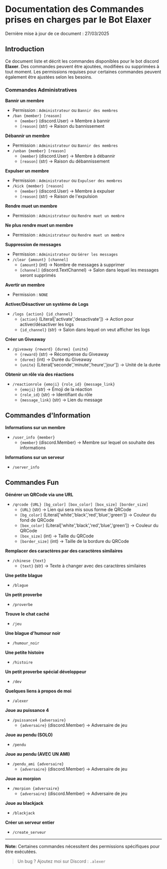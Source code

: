 # Documentation des Commandes prises en charges par le Bot Elaxer

Dernière mise à jour de ce document : 27/03/2025

## Introduction
Ce document liste et décrit les commandes disponibles pour le bot discord **Elaxer**.
Des commandes peuvent être ajoutées, modifiées ou supprimées à tout moment.
Les permissions requises pour certaines commandes peuvent également être ajustées selon les besoins.

### Commandes Administratives

**Bannir un membre**
- Permission : `Administrateur` ou `Bannir des membres`
- `/ban {member} [reason]`
  - `{member}` (discord.User) -> Membre à bannir
  - `[reason]` (str) -> Raison du bannissement

**Débannir un membre**
- Permission : `Administrateur` ou `Bannir des membres`
- `/unban {member} [reason]`
  - `{member}` (discord.User) -> Membre à débannir
  - `[reason]` (str) -> Raison du débannissement
 
**Expulser un membre**
- Permission : `Administrateur` ou `Expulser des membres`
- `/kick {member} [reason]`
  - `{member}` (discord.User) -> Membre à expulser
  - `[reason]` (str) -> Raison de l'expulsion

**Rendre muet un membre**
- Permission : `Administrateur` ou `Rendre muet un membre`

**Ne plus rendre muet un membre**
- Permission : `Administrateur` ou `Rendre muet un membre`

**Suppression de messages**
- Permission : `Administrateur` ou `Gérer les messages`
- `/clear {amount} [channel]`
  - `{amount}` (int) -> Nombre de messages à supprimer
  - `[channel]` (discord.TextChannel) -> Salon dans lequel les messages seront supprimés
 
**Avertir un membre**
- Permission : `NONE`

**Activer/Désactiver un système de Logs**
- `/logs {action} {id_channel}`
  - `{action}` (Literal\['activate','desactivate'\]) -> Action pour activer/désactiver les logs
  - `{id_channel}` (str) -> Salon dans lequel on veut afficher les logs

**Créer un Giveaway**
- `/giveaway {reward} {duree} {unite}`
  - `{reward}` (str) -> Récompense du Giveaway
  - `{duree}` (int) -> Durée du Giveaway
  - `{unite}` (Literal\['seconde','minute','heure','jour'\]) -> Unité de la durée

**Obtenir un rôle via des réactions**
- `/reactionrole {emoji} {role_id} {message_link}`
  - `{emoji}` (str) -> Emoji de la réaction
  - `{role_id}` (str) -> Identifiant du rôle
  - `{message_link}` (str) -> Lien du message

## Commandes d'Information

**Informations sur un membre**
- `/user_info {member}`
  - `{member}` (discord.Member) -> Membre sur lequel on souhaite des informations

**Informations sur un serveur**
- `/server_info`

## Commandes Fun

**Générer un QRCode via une URL**
- `/qrcode {URL} [bg_color] [box_color] [box_size] [border_size]`
  - `{URL}` (str) -> Lien qui sera mis sous forme de QRCode
  - `[bg_color]` (Literal\['white','black','red','blue','green'\]) -> Couleur du fond de QRCode
  - `[box_color]` (Literal\['white','black','red','blue','green'\]) -> Couleur du QRCode
  - `[box_size]` (int) -> Taille du QRCode
  - `[border_size]` (int) -> Taille de la bordure du QRCode

**Remplacer des caractères par des caractères similaires**
- `/chinese {text}`
  - `{text}` (str) -> Texte à changer avec des caractères similaires

**Une petite blague**
- `/blague`

**Un petit proverbe**
- `/proverbe`

**Trouve le chat caché**
- `/jeu`

**Une blague d'humour noir**
- `/humour_noir`

**Une petite histoire**
- `/histoire`

**Un petit proverbe spécial développeur**
- `/dev`

**Quelques liens à propos de moi**
- `/alexer`

**Joue au puissance 4**
- `/puissance4 {adversaire}`
  - `{adversaire}` (discord.Member) -> Adversaire de jeu

**Joue au pendu (SOLO)**
- `/pendu`

**Joue au pendu (AVEC UN AMI)**
- `/pendu_ami {adversaire}`
  - `{adversaire}` (discord.Member) -> Adversaire de jeu

**Joue au morpion**
- `/morpion {adversaire}`
  - `{adversaire}` (discord.Member) -> Adversaire de jeu

**Joue au blackjack**
- `/blackjack`

**Créer un serveur entier**
- `/create_serveur`

---
**Note:** Certaines commandes nécessitent des permissions spécifiques pour être exécutées.


> Un bug ? Ajoutez moi sur Discord : `.alexer`
